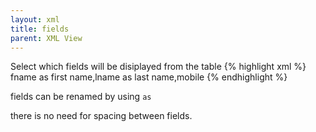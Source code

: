 ```yaml
---
layout: xml
title: fields
parent: XML View
---
```

Select which fields will be disiplayed from the table
{% highlight xml %}
    <table>
        <fields>fname as first name,lname as last name,mobile</fields>
{% endhighlight %}

fields can be renamed by using `as`

there is no need for spacing between fields.
